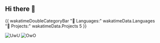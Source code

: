 ## Hi there 👋
{{ wakatimeDoubleCategoryBar "💾 Languages:" wakatimeData.Languages "💼 Projects:" wakatimeData.Projects 5 }}

![UwU](https://github-profile-apple-music.web.app/api/v1/users/7YrmhgxDVQUrKCMj443o/recent/played/tracks?template=template_3_1)
![OwO](https://music-profile.rayriffy.com/theme/light.svg?uid=002007.6e1dfa297c894d48914234e143263868.2210)
